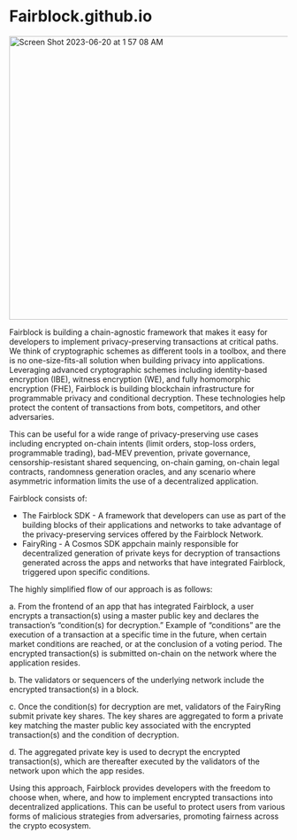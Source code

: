 



# Fairblock.github.io

<img width="512" alt="Screen Shot 2023-06-20 at 1 57 08 AM" src="https://github.com/Fairblock/FairBlock.github.io/assets/34263018/f92e8ad9-0e0b-4a19-8f08-0a2dd210e163">

Fairblock is building a chain-agnostic framework that makes it easy for developers to implement privacy-preserving transactions at critical paths. We think of cryptographic schemes as different tools in a toolbox, and there is no one-size-fits-all solution when building privacy into applications. Leveraging advanced cryptographic schemes including identity-based encryption (IBE), witness encryption (WE), and fully homomorphic encryption (FHE), Fairblock is building blockchain infrastructure for programmable privacy and conditional decryption. These technologies help protect the content of transactions from bots, competitors, and other adversaries. 

This can be useful for a wide range of privacy-preserving use cases including encrypted on-chain intents (limit orders, stop-loss orders, programmable trading), bad-MEV prevention, private governance, censorship-resistant shared sequencing, on-chain gaming, on-chain legal contracts, randomness generation oracles, and any scenario where asymmetric information limits the use of a decentralized application.

Fairblock consists of:

- The Fairblock SDK -  A framework that developers can use as part of the building blocks of their applications and networks to take advantage of the privacy-preserving services offered by the Fairblock Network.
- FairyRing - A Cosmos SDK appchain mainly responsible for decentralized generation of private keys for decryption of transactions generated across the apps and networks that have integrated Fairblock, triggered upon specific conditions.

The highly simplified flow of our approach is as follows:

a. From the frontend of an app that has integrated Fairblock, a user encrypts a transaction(s) using a master public key and declares the transaction’s “condition(s) for decryption.” Example of “conditions” are the execution of a transaction at a specific time in the future, when certain market conditions are reached, or at the conclusion of a voting period. The encrypted transaction(s) is submitted on-chain on the network where the application resides.
 
b. The validators or sequencers of the underlying network include the encrypted transaction(s) in a block.

c. Once the condition(s) for decryption are met, validators of the FairyRing submit private key shares. The key shares are aggregated to form a private key matching the master public key associated with the encrypted transaction(s) and the condition of decryption.

d. The aggregated private key is used to decrypt the encrypted transaction(s), which are thereafter executed by the validators of the network upon which the app resides.

Using this approach, Fairblock provides developers with the freedom to choose when, where, and how to implement encrypted transactions into decentralized applications. This can be useful to protect users from various forms of malicious strategies from adversaries, promoting fairness across the crypto ecosystem.
